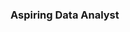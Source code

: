 ### Aspiring Data Analyst

<!--
**SummerprojectA/SummerprojectA** is a ✨ _special_ ✨ repository because its `README.md` (this file) appears on your GitHub profile.

Here are some ideas to get you started:

- 🔭 I’m currently working on projects related to image processing and pose detction
- 🌱 I’m currently learning through small projects along with learning react
- 👯 I’m looking to collaborate on with passionate research fellows working in field of machine learning 
- 🤔 I’m looking for help with ...
- 💬 Ask me about ...
- 📫 How to reach me: 211230004@nitdelhi.ac.in
- 😄 Pronouns: ...
- ⚡ Fun fact: ...
-->
